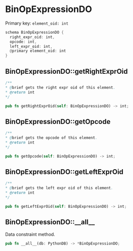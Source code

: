 # BinOpExpressionDO

Primary key: `element_oid: int`

```rust
schema BinOpExpressionDO {
  right_expr_oid: int,
  opcode: int,
  left_expr_oid: int,
  @primary element_oid: int
}
```
## BinOpExpressionDO::getRightExprOid

```java
/**
* @brief gets the right expr oid of this element.
* @return int
*/
```
```rust
pub fn getRightExprOid(self: BinOpExpressionDO) -> int;
```
## BinOpExpressionDO::getOpcode

```java
/**
* @brief gets the opcode of this element.
* @return int
*/
```
```rust
pub fn getOpcode(self: BinOpExpressionDO) -> int;
```
## BinOpExpressionDO::getLeftExprOid

```java
/**
* @brief gets the left expr oid of this element.
* @return int
*/
```
```rust
pub fn getLeftExprOid(self: BinOpExpressionDO) -> int;
```
## BinOpExpressionDO::\_\_all\_\_

Data constraint method.

```rust
pub fn __all__(db: PythonDB) -> *BinOpExpressionDO;
```

